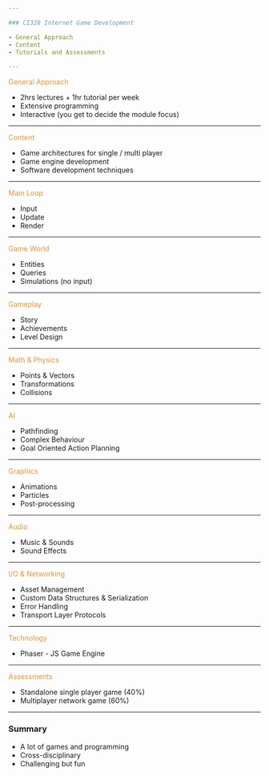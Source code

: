 ```yaml
---

### CI328 Internet Game Development

- General Approach
- Content
- Tutorials and Assessments

---
```


<span style="color: #e49436">General Approach</span>

- 2hrs lectures + 1hr tutorial per week
- Extensive programming
- Interactive (you get to decide the module focus)

---

<span style="color: #e49436">Content</span>

- Game architectures for single / multi player
- Game engine development
- Software development techniques

---

<span style="color: #e49436">Main Loop</span>

- Input
- Update
- Render

---

<span style="color: #e49436">Game World</span>

- Entities
- Queries
- Simulations (no input)

---

<span style="color: #e49436">Gameplay</span>

- Story
- Achievements
- Level Design

---

<span style="color: #e49436">Math & Physics</span>

- Points & Vectors
- Transformations
- Collisions

---

<span style="color: #e49436">AI</span>

- Pathfinding
- Complex Behaviour
- Goal Oriented Action Planning

---

<span style="color: #e49436">Graphics</span>

- Animations
- Particles
- Post-processing

---

<span style="color: #e49436">Audio</span>

- Music & Sounds
- Sound Effects

---

<span style="color: #e49436">I/O & Networking</span>

- Asset Management
- Custom Data Structures & Serialization
- Error Handling
- Transport Layer Protocols

---

<span style="color: #e49436">Technology</span>

- Phaser - JS Game Engine

---

<span style="color: #e49436">Assessments</span>

- Standalone single player game (40%)
- Multiplayer network game (60%)

---

### Summary

- A lot of games and programming
- Cross-disciplinary
- Challenging but fun